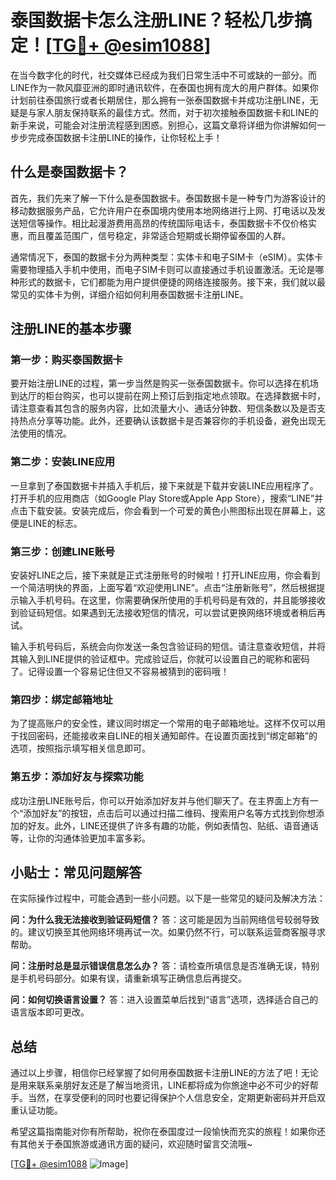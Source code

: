 # 泰国数据卡怎么注册LINE？轻松几步搞定！[[TG💪+ @esim1088](https://t.me/s/esim1088)]

在当今数字化的时代，社交媒体已经成为我们日常生活中不可或缺的一部分。而LINE作为一款风靡亚洲的即时通讯软件，在泰国也拥有庞大的用户群体。如果你计划前往泰国旅行或者长期居住，那么拥有一张泰国数据卡并成功注册LINE，无疑是与家人朋友保持联系的最佳方式。然而，对于初次接触泰国数据卡和LINE的新手来说，可能会对注册流程感到困惑。别担心，这篇文章将详细为你讲解如何一步步完成泰国数据卡注册LINE的操作，让你轻松上手！

## 什么是泰国数据卡？

首先，我们先来了解一下什么是泰国数据卡。泰国数据卡是一种专门为游客设计的移动数据服务产品，它允许用户在泰国境内使用本地网络进行上网、打电话以及发送短信等操作。相比起漫游费用高昂的传统国际电话卡，泰国数据卡不仅价格实惠，而且覆盖范围广，信号稳定，非常适合短期或长期停留泰国的人群。

通常情况下，泰国的数据卡分为两种类型：实体卡和电子SIM卡（eSIM）。实体卡需要物理插入手机中使用，而电子SIM卡则可以直接通过手机设置激活。无论是哪种形式的数据卡，它们都能为用户提供便捷的网络连接服务。接下来，我们就以最常见的实体卡为例，详细介绍如何利用泰国数据卡注册LINE。

## 注册LINE的基本步骤

### 第一步：购买泰国数据卡

要开始注册LINE的过程，第一步当然是购买一张泰国数据卡。你可以选择在机场到达厅的柜台购买，也可以提前在网上预订后到指定地点领取。在选择数据卡时，请注意查看其包含的服务内容，比如流量大小、通话分钟数、短信条数以及是否支持热点分享等功能。此外，还要确认该数据卡是否兼容你的手机设备，避免出现无法使用的情况。

### 第二步：安装LINE应用

一旦拿到了泰国数据卡并插入手机后，接下来就是下载并安装LINE应用程序了。打开手机的应用商店（如Google Play Store或Apple App Store），搜索“LINE”并点击下载安装。安装完成后，你会看到一个可爱的黄色小熊图标出现在屏幕上，这便是LINE的标志。

### 第三步：创建LINE账号

安装好LINE之后，接下来就是正式注册账号的时候啦！打开LINE应用，你会看到一个简洁明快的界面，上面写着“欢迎使用LINE”。点击“注册新账号”，然后根据提示输入手机号码。在这里，你需要确保所使用的手机号码是有效的，并且能够接收到验证码短信。如果遇到无法接收短信的情况，可以尝试更换网络环境或者稍后再试。

输入手机号码后，系统会向你发送一条包含验证码的短信。请注意查收短信，并将其输入到LINE提供的验证框中。完成验证后，你就可以设置自己的昵称和密码了。记得设置一个容易记住但又不容易被猜到的密码哦！

### 第四步：绑定邮箱地址

为了提高账户的安全性，建议同时绑定一个常用的电子邮箱地址。这样不仅可以用于找回密码，还能接收来自LINE的相关通知邮件。在设置页面找到“绑定邮箱”的选项，按照指示填写相关信息即可。

### 第五步：添加好友与探索功能

成功注册LINE账号后，你可以开始添加好友并与他们聊天了。在主界面上方有一个“添加好友”的按钮，点击后可以通过扫描二维码、搜索用户名等方式找到你想添加的好友。此外，LINE还提供了许多有趣的功能，例如表情包、贴纸、语音通话等，让你的沟通体验更加丰富多彩。

## 小贴士：常见问题解答

在实际操作过程中，可能会遇到一些小问题。以下是一些常见的疑问及解决方法：

**问：为什么我无法接收到验证码短信？**
答：这可能是因为当前网络信号较弱导致的。建议切换至其他网络环境再试一次。如果仍然不行，可以联系运营商客服寻求帮助。

**问：注册时总是显示错误信息怎么办？**
答：请检查所填信息是否准确无误，特别是手机号码部分。如果有误，请重新填写正确信息后再提交。

**问：如何切换语言设置？**
答：进入设置菜单后找到“语言”选项，选择适合自己的语言版本即可更改。

## 总结

通过以上步骤，相信你已经掌握了如何用泰国数据卡注册LINE的方法了吧！无论是用来联系亲朋好友还是了解当地资讯，LINE都将成为你旅途中必不可少的好帮手。当然，在享受便利的同时也要记得保护个人信息安全，定期更新密码并开启双重认证功能。

希望这篇指南能对你有所帮助，祝你在泰国度过一段愉快而充实的旅程！如果你还有其他关于泰国旅游或通讯方面的疑问，欢迎随时留言交流哦~

[[TG💪+ @esim1088](https://t.me/s/esim1088) ![Image](https://i.postimg.cc/4NQfJmqS/Snipaste-2025-05-13-00-14-12.png)]